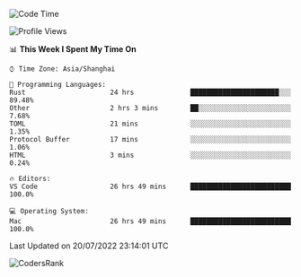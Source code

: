 <!--START_SECTION:waka-->
![Code Time](http://img.shields.io/badge/Code%20Time-1%2C522%20hrs%2043%20mins-blue)

![Profile Views](http://img.shields.io/badge/Profile%20Views-17-blue)

📊 **This Week I Spent My Time On** 

```text
⌚︎ Time Zone: Asia/Shanghai

💬 Programming Languages: 
Rust                     24 hrs              ██████████████████████░░░   89.48% 
Other                    2 hrs 3 mins        ██░░░░░░░░░░░░░░░░░░░░░░░   7.68% 
TOML                     21 mins             ░░░░░░░░░░░░░░░░░░░░░░░░░   1.35% 
Protocol Buffer          17 mins             ░░░░░░░░░░░░░░░░░░░░░░░░░   1.06% 
HTML                     3 mins              ░░░░░░░░░░░░░░░░░░░░░░░░░   0.24%

🔥 Editors: 
VS Code                  26 hrs 49 mins      █████████████████████████   100.0%

💻 Operating System: 
Mac                      26 hrs 49 mins      █████████████████████████   100.0%

```


 Last Updated on 20/07/2022 23:14:01 UTC
<!--END_SECTION:waka-->

![CodersRank](https://cr-skills-chart-widget.azurewebsites.net/api/api?username=BugenZhao&padding=16&tooltip=true&branding=false&sort-by-score=true&skills=Rust%2C%20Swift%2C%20C%2C%20TypeScript%2C%20Java%2C%20Go%2C%20Dart%2C%20C%2B%2B%2C%20Python%2C%20Assembly%2C%20Shell%2C%20Kotlin)

